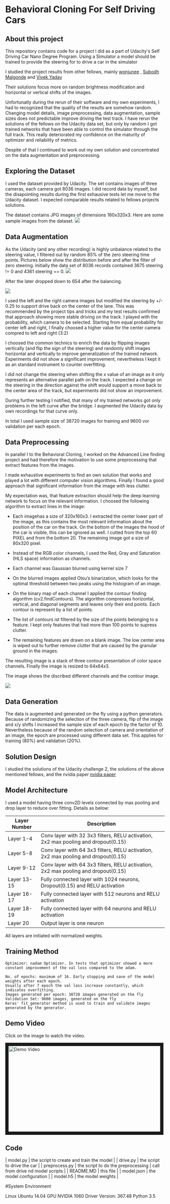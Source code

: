 # Behavioral Cloning For Self Driving Cars

## About this project

This repository contains code for a project I did as a part of Udacity's Self Driving Car Nano Degree Program. Using a Simulator a model should be trained to provide the steering for to drive a car in the simulator

I studied the project results from other fellows, mainly [wonjunee](https://github.com/wonjunee/behavioral-cloning) , [Subodh Malgonde](https://github.com/subodh-malgonde/behavioral-cloning) and [Vivek Yadav](https://chatbotslife.com/using-augmentation-to-mimic-human-driving-496b569760a9#.nt7vg21wm)

Their solutions focus more on random brightness modification and horizontal or vertical shifts of the images.

Unfortunatly during the rerun of their software and my own experiments, I had to recognized that the quality of the results are somehow random. Changing model details, image preprocessing,  data augmentation, sample sizes does not predictable improve driving the test track. I have rerun the solutions of the fellows on the Udacity data set, but only by random I got trained networks that have been able to control the simulator through the full track. This really deteriorated my confidence on the maturity of optimizer and reliability of metrics.

Despite of that I continued to work out my own solution and concentrated on the data augmentation and preprocessing.

## Exploring the Dataset
I used the dataset provided by Udacity. The set contains images of three cameras, each camera got 8036 images. I did record data by myself, but the disapointing results during the first exhausive tests let me move to the Udacity dataset. I expected comparable results related to fellows projects solutions.

The dataset contains JPG images of dimensions 160x320x3. Here are some sample images from the dataset.
![](images/cameras.png)

## Data Augmentation

As the Udacity (and any other recording) is highly unbalance related to the steering value, I filtered out by random 85% of the zero steering time points. Pictures below show the distribution before and after the filter of zero steering. Initially the data set of 8036 records contained 3675 steering != 0 and 4361 steering == 0. 
![](images/unbalanced.png)

After the later dropped down to 654 after the balancing.

![](images/balanced.png)

I used the left and the right camera images but modified the steering by +/- 0.25 to support drive back on the center of the lane. This was recommended by the project tips and tricks and my test results confirmed that approach showing more stable driving on the track. I played with the probability, which camera to be selected. Starting from equal probability for center left and right, I finally choosed a higher value for the center camera compred to left and right (3:2)

I choosed  the common technics to enrich the data by flipping images vertically (and flip the sign of the steering)  and randomly shift images horizontal and vertically to improve generalization of the trained network. Experiments did not show a significant improvement, nevertheless I kept it as an standard instrument to counter overfitting.

I did not change the steering when shifting the x value of an image as it only represents an alternative parallel path on the track. I expected a change on the steering in the direction against the shift would support a move back to the center area of the track, but experiments did not show an improvement.

During further testing I notified, that many of my trained networks got only problems in the left curve after the bridge. I augmented the Udacity data by own recordings for that curve only.

In total I used sample size of 38720 images for training and 9600 vor validation per each epoch.

## Data Preprocessing

In parallel I  to the Behavioral Cloning, I worked on the Advanced Line finding project and had therefore the motivation to use some preprocessing that extract features from the images.

I made exhaustive experiments to find an own solution that works and played a lot with different computer vision algorithms. Finally I found a good approach that significant information from the image with less clutter.

My expectation was, that feature extraction should help the deep learning network to focus on the relevant information. I choosed the following algorithm to extract lines in the image:

- Each imagehas a size of 320x160x3. I extracted the center lower part of the image, as this contains the most relevant information about the position of the car on the track. On the bottom of the images the hood of the car is visible, this can be ignored as well. I cutted from the top 60 PIXEL and from the bottom 20. 
The remaining image got a size of 80x320 pixel.

- Instead of the RGB color channels, I used the Red, Gray and Saturation (HLS space) information as channels.

- Each channel was Gaussian blurred using kernel size 7

- On the blurred images applied Otsu’s binarization, which looks for the optimal threshold between two peaks using the histogram of an image.

- On the binary map of each channel I applied the contour finding algorithm (cv2.findContours). The algorithm compresses horizontal, vertical, and diagonal segments and leaves only their end points. Each contour is represent by a list of points.

- The list of contours ist filtered by the size of the points belonging to a feature. I kept only features that had more than 100 points to supress clutter.

- The remaining features are drawn on a blank image. The low center area is wiped out to further remove clutter that are caused by the granular ground in the images.

The resulting image is a stack of three contour presentation of color space channels.
Finally the image is resized to 64x64x3.

The image shows the discribed different channels and the contour image.

![](images/preprocessing.png)

## Data Generation
The data is augmented and generated on the fly using a python generators. Because of randomizing the selection of the three camera, flip of the image and x/y shifts I increased the sample size of each epoch by the factor of 10. 
Nevertheless because of the random selection of camera and orientation of an image, the epoch are processed using different data set. This applies for training (80%) and validation (20%). 

## Solution Design

I studied the solutions of the Udacity challenge 2, the solutions of the above mentioned fellows, 
and the nvidia paper [nvidia paper](http://images.nvidia.com/content/tegra/automotive/images/2016/solutions/pdf/end-to-end-dl-using-px.pdf)

## Model Architecture
I used a model having three conv2D levels connected by max pooling and drop layer to reduce over fitting.
Details as below:

 | Layer Number | Description |
 | ------------ | ----------- |
 | Layer 1-4 | Conv layer with 32 3x3 filters, RELU activation, 2x2 max pooling and dropout(0.15) |
 | Layer 5-8 | Conv layer with 64 3x3 filters, RELU activation, 2x2 max pooling and dropout(0.15) |
 | Layer 9-12 | Conv layer with 64 3x3 filters, RELU activation, 2x2 max pooling and dropout(0.15) |
 | Layer 13-15 | Fully connected layer with 1024 neurons, Dropout(0.15) and RELU activation |
 | Layer 16-17 | Fully connected layer with 512 neurons and RELU activation |
 | Layer 18-19 | Fully connected layer with 64 neurons and RELU activation |
 | Layer 20 | Output layer is one neuron |

All layers are initiated with normalized weights.

## Training Method
    Optimizer: nadam Optimizer. In tests that optimizer showed a more constant improvement of the val loss compared to the adam.

    No. of epochs: maximum of 16. Early stopping and save of the model weights after each epoch. 
    Usually after 7 epoch the val loss increase constantly, which indicates overfitting.
    Images generated per epoch: 38720 images generated on the fly
    Validation Set: 9600 images, generated on the fly
    Keras' fit_generator method is used to train and validate images generated by the generator.


## Demo Video
Click on the image to watch the video.

<a href="http://www.youtube.com/watch?feature=player_embedded&v=Rsw2LaySeQ0
" target="_blank"><img src="http://img.youtube.com/vi/Rsw2LaySeQ0/0.jpg" 
alt="Demo Video" width="480" height="270" border="10" /></a>


## Code

 | model.py | the script to create and train the model |
 | drive.py | the script to drive the car |
 | preprocess.py | the script to do the preprocessing | call from drive nd model scripts |
 | README.MD | this file |
 | model.json | the model configuration |
 | model.h5 | the model weights |

#System Environment

Linux Ubuntu 14.04
GPU NVIDIA 1060 Driver Version: 367.48
Python 3.5 


